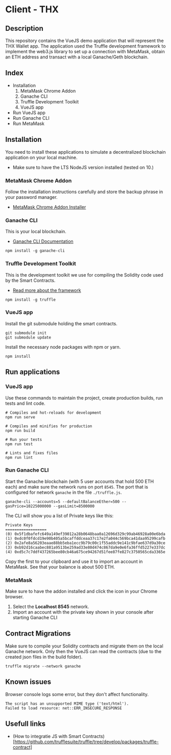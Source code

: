 # Client - THX

## Description
This repository contains the VueJS demo application that will represent the THX Wallet app. The application used the Truffle development framework to implement the web3.js library to set up a connection with MetaMask, obtain an ETH address and transact with a local Ganache/Geth blockchain.

## Index
* Installation
  1. MetaMask Chrome Addon
  2. Ganache CLI
  3. Truffle Development Toolkit
  4. VueJS app
* Run VueJS app
* Run Ganache CLI
* Run MetaMask

## Installation
You need to install these applications to simulate a decentralized blockchain application on your local machine.

* Make sure to have the LTS NodeJS version installed (tested on 10.)

### MetaMask Chrome Addon
Follow the installation instructions carefully and store the backup phrase in your password manager.

* [MetaMask Chrome Addon Installer](https://chrome.google.com/webstore/detail/metamask/nkbihfbeogaeaoehlefnkodbefgpgknn)

### Ganache CLI
This is your local blockchain.

* [Ganache CLI Documentation](https://github.com/trufflesuite/ganache-cli)

```
npm install -g ganache-cli
```

### Truffle Development Toolkit
This is the development toolkit we use for compiling the Solidity code used by the Smart Contracts.

* [Read more about the framework](https://github.com/trufflesuite/truffle)

```
npm install -g truffle
```

### VueJS app
Install the git submodule holding the smart contracts.
```
git submodule init
git submodule update
```
Install the necessary node packages with npm or yarn.
```
npm install
```

## Run applications

### VueJS app
Use these commands to maintain the project, create production builds, run tests and lint code.

```
# Compiles and hot-reloads for development
npm run serve

# Compiles and minifies for production
npm run build

# Run your tests
npm run test

# Lints and fixes files
npm run lint
```

### Run Ganache CLI
Start the Ganache blockchain (with 5 user accounts that hold 500 ETH each) and make sure the network runs on port `8545`. The port that is configured for network `ganache` in the file `./truffle.js`.
```
ganache-cli --accounts=5 --defaultBalanceEther=500 --gasPrice=10225000000 --gasLimit=8500000
```
The CLI will show you a list of Private keys like this:
```
Private Keys
==================
(0) 0x5f1dbafefc649a149ef39012a28b0648baa0a12696d329c99ab46928a00e6bda
(1) 0xdc0f0fdcd19e90b405a5bcaffddceaa37c17e2fa044c569bca41daa95299cafb
(2) 0x2afe8a56203eaae88bb5eba1ecc9b79c00c1f55addc9e141c9bfae637d9a30ce
(3) 0xb92d16caabec881a9513be259ad33e80d474c867da9e0e6fa36ffd5227e337dc
(4) 0xd5c7c7ddf437265bee80cb46a675ce94267d51fee87fe827c3750565cda3365e
```
Copy the first to your clipboard and use it to import an account in MetaMask. See that your balance is about 500 ETH.

### MetaMask
Make sure to have the addon installed and click the icon in your Chrome browser.

1. Select the **Localhost 8545** network.
2. Import an account with the private key shown in your console after starting Ganache CLI

## Contract Migrations
Make sure to compile your Solidity contracts and migrate them on the local Ganache network. Only then the VueJS can read the contracts (due to the created json files in the build folder).
```
truffle migrate --network ganache
```

## Known issues
Browser console logs some error, but they don't affect functionality.
```
The script has an unsupported MIME type ('text/html').
Failed to load resource: net::ERR_INSECURE_RESPONSE
```

## Usefull links

* (How to integratie JS with Smart Contracts)[https://github.com/trufflesuite/truffle/tree/develop/packages/truffle-contract]
